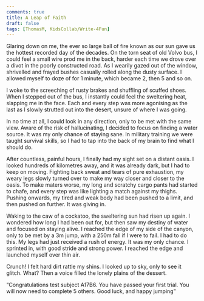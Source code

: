 ```yaml
---
comments: true
title: A Leap of Faith
draft: false
tags: [ThomasM, KidsCollab/Write-4Fun]
---
```

 
Glaring down on me, the ever so large ball of fire known as our sun gave us the hottest recorded day of the decades. On the torn seat of old Volvo bus, I could feel a small wire prod me in the back, harder each time we drove over a divot in the poorly constructed road. As I wearily gazed out of the window, shrivelled and frayed bushes casually rolled along the dusty surface. I allowed myself to doze of for 1 minute, which became 2, then 5 and so on.

I woke to the screeching of rusty brakes and shuffling of scuffed shoes. When I stepped out of the bus, I instantly could feel the sweltering heat, slapping me in the face. Each and every step was more agonising as the last as I slowly strutted out into the desert, unsure of where I was going.

In no time at all, I could look in any direction, only to be met with the same view. Aware of the risk of hallucinating, I decided to focus on finding a water source. It was my only chance of staying sane. In military training we were taught survival skills, so I had to tap into the back of my brain to find what I should do.

After countless, painful hours, I finally had my sight set on a distant oasis. I looked hundreds of kilometres away, and it was already dark, but I had to keep on moving. Fighting back sweat and tears of pure exhaustion, my weary legs slowly turned over to make my way closer and closer to the oasis. To make maters worse, my long and scratchy cargo pants had started to chafe, and every step was like lighting a match against my thighs. Pushing onwards, my tired and weak body had been pushed to a limit, and then pushed on further. It was giving in.

Waking to the caw of a cockatoo, the sweltering sun had risen up again. I wondered how long I had been out for, but then saw my destiny of water and focused on staying alive. I reached the edge of my side of the canyon, only to be met by a 3m jump, with a 250m fall if I were to fail. I had to do this. My legs had just received a rush of energy. It was my only chance. I sprinted in, with good stride and strong power. I reached the edge and launched myself over thin air.

Crunch! I felt hard dirt rattle my shins. I looked up to sky, only to see it glitch. What? Then a voice filled the lonely plains of the dessert.

“Congratulations test subject A17B6. You have passed your first trial. You will now need to complete 5 others. Good luck, and happy jumping”

